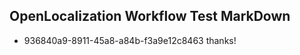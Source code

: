 ## OpenLocalization Workflow Test MarkDown
* 936840a9-8911-45a8-a84b-f3a9e12c8463 thanks!

<!--HONumber=Jul16_HO4-->


